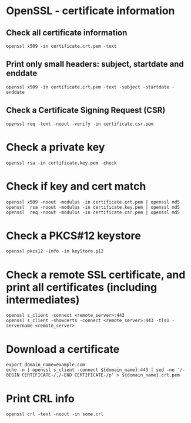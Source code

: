 # OpenSSL - certificate information

## Check all certificate information

```
openssl x509 -in certificate.crt.pem -text
```

## Print only small headers: subject, startdate and enddate

```
openssl x509 -in certificate.crt.pem -text -subject -startdate -enddate
```

## Check a Certificate Signing Request (CSR)

```
openssl req -text -noout -verify -in certificate.csr.pem
```

# Check a private key

```
openssl rsa -in certificate.key.pem -check
```

# Check if key and cert match

```
openssl x509 -noout -modulus -in certificate.crt.pem | openssl md5
openssl  rsa -noout -modulus -in certificate.key.pem | openssl md5
openssl  req -noout -modulus -in certificate.csr.pem | openssl md5
```

# Check a PKCS#12 keystore

```
openssl pkcs12 -info -in keyStore.p12
```

# Check a remote SSL certificate, and print all certificates (including intermediates)

```
openssl s_client -connect <remote_server>:443
openssl s_client -showcerts -connect <remote_server>:443 -tls1 -servername <remote_server>
```

# Download a certificate

```
export domain_name=example.com
echo -n | openssl s_client -connect ${domain_name}:443 | sed -ne '/-BEGIN CERTIFICATE-/,/-END CERTIFICATE-/p' > ${domain_name}.crt.pem
```

# Print CRL info

```
openssl crl -text -noout -in some.crl
```
